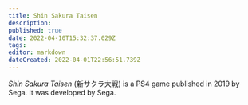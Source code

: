 ```yaml
---
title: Shin Sakura Taisen
description: 
published: true
date: 2022-04-10T15:32:37.029Z
tags: 
editor: markdown
dateCreated: 2022-04-01T22:56:51.739Z
---
```


_Shin Sakura Taisen_ (<span lang='ja'>新サクラ大戦</span>) is a PS4 game published in 2019 by Sega.
It was developed by Sega.
